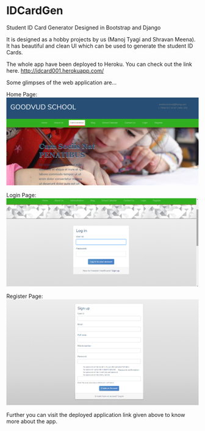# IDCardGen
Student ID Card Generator Designed in Bootstrap and Django

It is designed as a hobby projects by us (Manoj Tyagi and Shravan Meena). It has beautiful and clean UI which can be used to generate the student ID Cards.

The whole app have been deployed to Heroku. You can check out the link here. http://idcard001.herokuapp.com/

Some glimpses of the web application are...

Home Page:
![alt text](https://github.com/neo-0224/IDCardGen/blob/master/idcard1.png)


Login Page:
![alt text](https://github.com/neo-0224/IDCardGen/blob/master/idcard2.png)


Register Page:
![alt text](https://github.com/neo-0224/IDCardGen/blob/master/idcard3.png)


Further you can visit the deployed application link given above to know more about the app.

